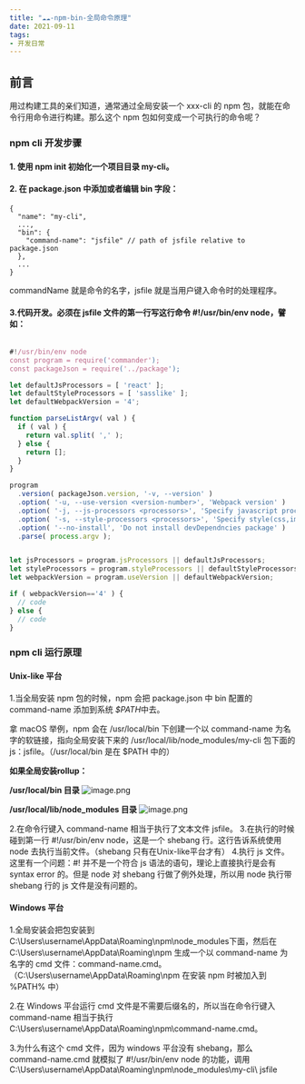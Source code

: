 ```yaml
---
title: "☁️☁️-npm-bin-全局命令原理"
date: 2021-09-11
tags: 
- 开发日常
---
```



## 前言
用过构建工具的亲们知道，通常通过全局安装一个 xxx-cli 的 npm 包，就能在命令行用命令进行构建。那么这个 npm 包如何变成一个可执行的命令呢？
### npm cli 开发步骤
#### 1. 使用 npm init 初始化一个项目目录 my-cli。
#### 2. 在 package.json 中添加或者编辑 bin 字段：
```
{
  "name": "my-cli",
  ...,
  "bin": {
    "command-name": "jsfile" // path of jsfile relative to package.json
  },
  ...
}
```

commandName 就是命令的名字，jsfile 就是当用户键入命令时的处理程序。

#### 3.代码开发。必须在 jsfile 文件的第一行写这行命令 #!/usr/bin/env node，譬如：
```js

#!/usr/bin/env node
const program = require('commander');
const packageJson = require('../package');

let defaultJsProcessors = [ 'react' ];
let defaultStyleProcessors = [ 'sasslike' ];
let defaultWebpackVersion = '4';

function parseListArgv( val ) {
  if ( val ) {
    return val.split( ',' );
  } else {
    return [];
  }
}

program
  .version( packageJson.version, '-v, --version' )
  .option( '-u, --use-version <version-number>', 'Webpack version' )
  .option( '-j, --js-processors <processors>', 'Specify javascript processors', parseListArgv )
  .option( '-s, --style-processors <processors>', 'Specify style(css,image,fonts) processors', parseListArgv )
  .option( '--no-install', 'Do not install devDependncies package' )
  .parse( process.argv );


let jsProcessors = program.jsProcessors || defaultJsProcessors;
let styleProcessors = program.styleProcessors || defaultStyleProcessors;
let webpackVersion = program.useVersion || defaultWebpackVersion;

if ( webpackVersion=='4' ) {
  // code
} else {
  // code
}

```
### npm cli 运行原理
#### Unix-like 平台

1.当全局安装 npm 包的时候，npm 会把 package.json 中 bin 配置的 command-name 添加到系统 *$PATH*中去。

拿 macOS 举例，npm 会在 /usr/local/bin 下创建一个以 command-name 为名字的软链接，指向全局安装下来的 
/usr/local/lib/node_modules/my-cli 包下面的 js：jsfile。（/usr/local/bin 是在 $PATH 中的）

**如果全局安装rollup：**

**/usr/local/bin 目录**
![image.png](https://upload-images.jianshu.io/upload_images/15312191-c9a91b9120152db2.png?imageMogr2/auto-orient/strip%7CimageView2/2/w/1240)

**/usr/local/lib/node_modules 目录**
![image.png](https://upload-images.jianshu.io/upload_images/15312191-c9fee4fa8f696a48.png?imageMogr2/auto-orient/strip%7CimageView2/2/w/1240)


2.在命令行键入 command-name 相当于执行了文本文件 jsfile。
3.在执行的时候碰到第一行 #!/usr/bin/env node，这是一个 shebang 行。这行告诉系统使用 node 去执行当前文件。（shebang 只有在Unix-like平台才有）
4.执行 js 文件。这里有一个问题：#! 并不是一个符合 js 语法的语句，理论上直接执行是会有 syntax error 的。但是 node 对 shebang 行做了例外处理，所以用 node 执行带 shebang 行的 js 文件是没有问题的。

#### Windows 平台
1.全局安装会把包安装到 C:\Users\username\AppData\Roaming\npm\node_modules下面，然后在 C:\Users\username\AppData\Roaming\npm 生成一个以 command-name 为名字的 cmd 文件：command-name.cmd。（C:\Users\username\AppData\Roaming\npm 在安装 npm 时被加入到 %PATH% 中）

2.在 Windows 平台运行 cmd 文件是不需要后缀名的，所以当在命令行键入 command-name 相当于执行 C:\Users\username\AppData\Roaming\npm\command-name.cmd。

3.为什么有这个 cmd 文件，因为 windows 平台没有 shebang，那么 command-name.cmd 就模拟了 #!/usr/bin/env node 的功能，调用 C:\Users\username\AppData\Roaming\npm\node_modules\my-cli\ jsfile
